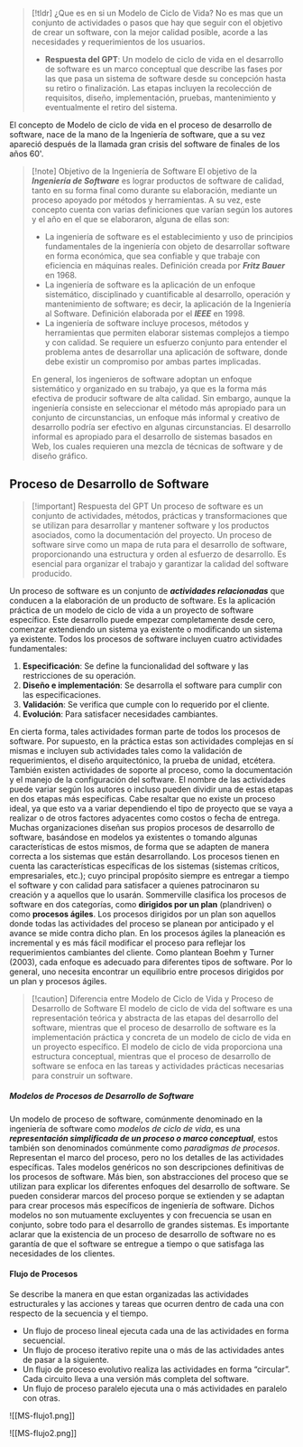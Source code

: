 >[!tldr] ¿Que es en si un Modelo de Ciclo de Vida?
>No es mas que un conjunto de actividades o pasos que hay que seguir con el objetivo de crear un software, con la mejor calidad posible, acorde a las necesidades y requerimientos de los usuarios.
>- **Respuesta del GPT**: Un modelo de ciclo de vida en el desarrollo de software es un marco conceptual que describe las fases por las que pasa un sistema de software desde su concepción hasta su retiro o finalización. Las etapas incluyen la recolección de requisitos, diseño, implementación, pruebas, mantenimiento y eventualmente el retiro del sistema.

El concepto de Modelo de ciclo de vida en el proceso de desarrollo de software, nace de la mano de la Ingeniería de software, que a su vez apareció después de la llamada gran crisis del software de finales de los años 60'. 

>[!note] Objetivo de la Ingeniería de Software
>El objetivo de la ***Ingeniería de Software*** es lograr productos de software de calidad, tanto en su forma final como durante su elaboración, mediante un proceso apoyado por métodos y herramientas. A su vez, este concepto cuenta con varias definiciones que varían según los autores y el año en el que se elaboraron, alguna de ellas son:
>- La ingeniería de software es el establecimiento y uso de principios fundamentales de la ingeniería con objeto de desarrollar software en forma económica, que sea confiable y que trabaje con eficiencia en máquinas reales. Definición creada por ***Fritz Bauer*** en 1968.
>- La ingeniería de software es la aplicación de un enfoque sistemático, disciplinado y cuantificable al desarrollo, operación y mantenimiento de software; es decir, la aplicación de la Ingeniería al Software. Definición elaborada por el ***IEEE*** en 1998.
>- La ingeniería de software incluye procesos, métodos y herramientas que permiten elaborar sistemas complejos a tiempo y con calidad. Se requiere un esfuerzo conjunto para entender el problema antes de desarrollar una aplicación de software, donde debe existir un compromiso por ambas partes implicadas.
>
>En general, los ingenieros de software adoptan un enfoque sistemático y organizado en su trabajo, ya que es la forma más efectiva de producir software de alta calidad. Sin embargo, aunque la ingeniería consiste en seleccionar el método más apropiado para un conjunto de circunstancias, un enfoque más informal y creativo de desarrollo podría ser efectivo en algunas circunstancias. El desarrollo informal es apropiado para el desarrollo de sistemas basados en Web, los cuales requieren una mezcla de técnicas de software y de diseño gráfico.

## Proceso de Desarrollo de Software

>[!important] Respuesta del GPT
>Un proceso de software es un conjunto de actividades, métodos, prácticas y transformaciones que se utilizan para desarrollar y mantener software y los productos asociados, como la documentación del proyecto. Un proceso de software sirve como un mapa de ruta para el desarrollo de software, proporcionando una estructura y orden al esfuerzo de desarrollo. Es esencial para organizar el trabajo y garantizar la calidad del software producido.

Un proceso de software es un conjunto de ***actividades relacionadas*** que conducen a la elaboración de un producto de software. Es la aplicación práctica de un modelo de ciclo de vida a un proyecto de software específico. Este desarrollo puede empezar completamente desde cero, comenzar extendiendo un sistema ya existente o modificando un sistema ya existente.
Todos los procesos de software incluyen cuatro actividades fundamentales:
1. **Especificación**: Se define la funcionalidad del software y las restricciones de su operación.
2. **Diseño e implementación**: Se desarrolla el software para cumplir con las especificaciones.
3. **Validación**: Se verifica que cumple con lo requerido por el cliente.
4. **Evolución**: Para satisfacer necesidades cambiantes.

En cierta forma, tales actividades forman parte de todos los procesos de software. Por supuesto, en la práctica estas son actividades complejas en sí mismas e incluyen sub actividades tales como la validación de requerimientos, el diseño arquitectónico, la prueba de unidad, etcétera. También existen actividades de soporte al proceso, como la documentación y el manejo de la configuración del software. El nombre de las actividades puede variar según los autores o incluso pueden dividir una de estas etapas en dos etapas más especificas. 
Cabe resaltar que no existe un proceso ideal, ya que esto va a variar dependiendo el tipo de proyecto que se vaya a realizar o de otros factores adyacentes como costos o fecha de entrega. Muchas organizaciones diseñan sus propios procesos de desarrollo de software, basándose en modelos ya existentes o tomando algunas características de estos mismos, de forma que se adapten de manera correcta a los sistemas que están desarrollando.
Los procesos tienen en cuenta las características específicas de los sistemas (sistemas críticos, empresariales, etc.); cuyo principal propósito siempre es entregar a tiempo el software y con calidad para satisfacer a quienes patrocinaron su creación y a aquellos que lo usarán.
Sommerville clasifica los procesos de software en dos categorías, como **dirigidos por un plan** (plandriven) o como **procesos ágiles**. Los procesos dirigidos por un plan son aquellos donde todas las actividades del proceso se planean por anticipado y el avance se mide contra dicho plan. En los procesos ágiles la planeación es incremental y es más fácil modificar el proceso para reflejar los requerimientos cambiantes del cliente. Como plantean Boehm y Turner (2003), cada enfoque es adecuado para diferentes tipos de software. Por lo general, uno necesita encontrar un equilibrio entre procesos dirigidos por un plan y procesos ágiles.

>[!caution] Diferencia entre Modelo de Ciclo de Vida y Proceso de Desarrollo de Software
>El modelo de ciclo de vida del software es una representación teórica y abstracta de las etapas del desarrollo del software, mientras que el proceso de desarrollo de software es la implementación práctica y concreta de un modelo de ciclo de vida en un proyecto específico. El modelo de ciclo de vida proporciona una estructura conceptual, mientras que el proceso de desarrollo de software se enfoca en las tareas y actividades prácticas necesarias para construir un software.

##### Modelos de Procesos de Desarrollo de Software

Un modelo de proceso de software, comúnmente denominado en la ingeniería de software como *modelos de ciclo de vida*, es una ***representación simplificada de un proceso o marco conceptual***, estos también son denominados comúnmente como *paradigmas de procesos*. Representan el marco del proceso, pero no los detalles de las actividades específicas.
Tales modelos genéricos no son descripciones definitivas de los procesos de software. Más bien, son abstracciones del proceso que se utilizan para explicar los diferentes enfoques del desarrollo de software. Se pueden considerar marcos del proceso porque se extienden y se adaptan para crear procesos más específicos de ingeniería de software. Dichos modelos no son mutuamente excluyentes y con frecuencia se usan en conjunto, sobre todo para el desarrollo de grandes sistemas.
Es importante aclarar que la existencia de un proceso de desarrollo de software no es garantía de que el software se entregue a tiempo o que satisfaga las necesidades de los clientes.

#### Flujo de Procesos
Se describe la manera en que estan organizadas las actividades estructurales y las acciones y tareas que ocurren dentro de cada una con respecto de la secuencia y el tiempo.
- Un flujo de proceso lineal ejecuta cada una de las actividades en forma secuencial.
- Un flujo de proceso iterativo repite una o más de las actividades antes de pasar a la siguiente.
- Un flujo de proceso evolutivo realiza las actividades en forma “circular”. Cada circuito lleva a una versión más completa del software.
- Un flujo de proceso paralelo ejecuta una o más actividades en paralelo con otras.

<span class="centerImg"> ![[MS-flujo1.png]] </span>

<span class="centerImg"> ![[MS-flujo2.png]] </span>
